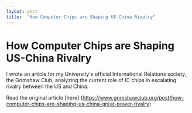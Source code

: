 ```yaml
---
layout: post
title:  "How Computer Chips are Shaping US-China Rivalry"
---
```


# How Computer Chips are Shaping US-China Rivalry


I wrote an article for my University's official International Relations society, the Grimshaw Club, analyzing the current role of IC chips in escalating rivalry between the US and China. 


Read the original article [here] (https://www.grimshawclub.org/post/how-computer-chips-are-shaping-us-china-great-power-rivalry) 



